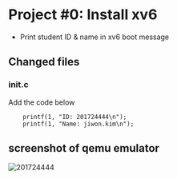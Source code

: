 # Project #0: Install xv6
- Print student ID & name in xv6 boot message



## Changed files
### init.c    
Add the code below
```
    printf(1, "ID: 201724444\n");
    printf(1, "Name: jiwon.kim\n");
```




## screenshot of qemu emulator  
![201724444](https://user-images.githubusercontent.com/42952244/81799478-5b4c4680-954c-11ea-8a1d-fd31398e36fd.JPG)  

